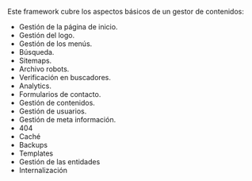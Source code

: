 Este framework cubre los aspectos básicos de un gestor de contenidos:

* Gestión de la página de inicio.
* Gestión del logo.
* Gestión de los menús.
* Búsqueda.
* Sitemaps.
* Archivo robots.
* Verificación en buscadores.
* Analytics.
* Formularios de contacto.
* Gestión de contenidos.
* Gestión de usuarios.
* Gestión de meta información.
* 404
* Caché
* Backups
* Templates
* Gestión de las entidades
* Internalización